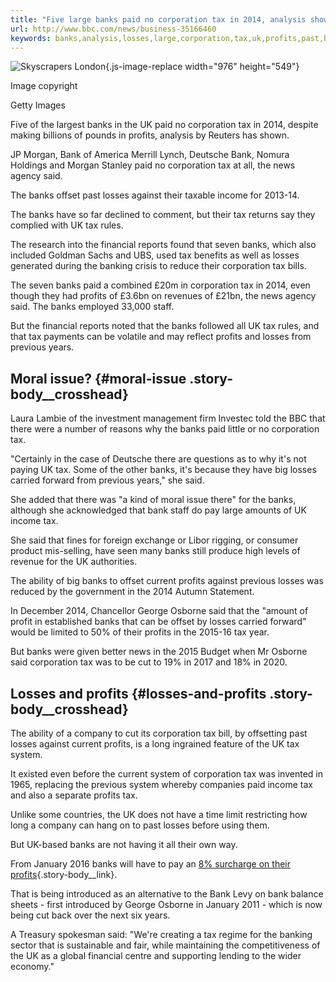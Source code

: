 ```yaml
---
title: "Five large banks paid no corporation tax in 2014, analysis shows"
url: http://www.bbc.com/news/business-35166460
keywords: banks,analysis,losses,large,corporation,tax,uk,profits,past,bank,paid,previous,shows
---
```

![Skyscrapers London](https://ichef.bbci.co.uk/news/320/cpsprodpb/7AC1/production/_87352413_32d52bf6-2234-4893-8979-2b0a73392d30.jpg){.js-image-replace width="976" height="549"}

Image copyright

Getty Images

Five of the largest banks in the UK paid no corporation tax in 2014, despite making billions of pounds in profits, analysis by Reuters has shown.

JP Morgan, Bank of America Merrill Lynch, Deutsche Bank, Nomura Holdings and Morgan Stanley paid no corporation tax at all, the news agency said.

The banks offset past losses against their taxable income for 2013-14.

The banks have so far declined to comment, but their tax returns say they complied with UK tax rules.

The research into the financial reports found that seven banks, which also included Goldman Sachs and UBS, used tax benefits as well as losses generated during the banking crisis to reduce their corporation tax bills.

The seven banks paid a combined £20m in corporation tax in 2014, even though they had profits of £3.6bn on revenues of £21bn, the news agency said. The banks employed 33,000 staff.

But the financial reports noted that the banks followed all UK tax rules, and that tax payments can be volatile and may reflect profits and losses from previous years.

Moral issue? {#moral-issue .story-body__crosshead}
------------

Laura Lambie of the investment management firm Investec told the BBC that there were a number of reasons why the banks paid little or no corporation tax.

\"Certainly in the case of Deutsche there are questions as to why it\'s not paying UK tax. Some of the other banks, it\'s because they have big losses carried forward from previous years,\" she said.

She added that there was \"a kind of moral issue there\" for the banks, although she acknowledged that bank staff do pay large amounts of UK income tax.

She said that fines for foreign exchange or Libor rigging, or consumer product mis-selling, have seen many banks still produce high levels of revenue for the UK authorities.

The ability of big banks to offset current profits against previous losses was reduced by the government in the 2014 Autumn Statement.

In December 2014, Chancellor George Osborne said that the \"amount of profit in established banks that can be offset by losses carried forward\" would be limited to 50% of their profits in the 2015-16 tax year.

But banks were given better news in the 2015 Budget when Mr Osborne said corporation tax was to be cut to 19% in 2017 and 18% in 2020.

Losses and profits {#losses-and-profits .story-body__crosshead}
------------------

The ability of a company to cut its corporation tax bill, by offsetting past losses against current profits, is a long ingrained feature of the UK tax system.

It existed even before the current system of corporation tax was invented in 1965, replacing the previous system whereby companies paid income tax and also a separate profits tax.

Unlike some countries, the UK does not have a time limit restricting how long a company can hang on to past losses before using them.

But UK-based banks are not having it all their own way.

From January 2016 banks will have to pay an [8% surcharge on their profits](http://www.bbc.co.uk/news/business-33444127){.story-body__link}.

That is being introduced as an alternative to the Bank Levy on bank balance sheets - first introduced by George Osborne in January 2011 - which is now being cut back over the next six years.

A Treasury spokesman said: \"We\'re creating a tax regime for the banking sector that is sustainable and fair, while maintaining the competitiveness of the UK as a global financial centre and supporting lending to the wider economy.\"
